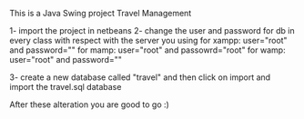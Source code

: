 This is a Java Swing project
Travel Management 

1- import the project in netbeans
2- change the user and password for db in every class with respect with the server you using
   for xampp: user="root" and password=""
   for mamp: user="root" and passowrd="root"
   for wamp: user="root" and password=""
 
 3- create a new database called "travel"
 and then click on import and import the travel.sql database
 
 
 After these alteration you are good to go :)
